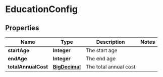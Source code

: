 
# EducationConfig

## Properties
Name | Type | Description | Notes
------------ | ------------- | ------------- | -------------
**startAge** | **Integer** | The start age | 
**endAge** | **Integer** | The end age | 
**totalAnnualCost** | [**BigDecimal**](BigDecimal.md) | The total annual cost | 



